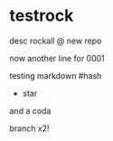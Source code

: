 # testrock
desc rockall @ new repo

now another line for 0001

testing markdown
#hash
* star

and a coda

branch x2!
